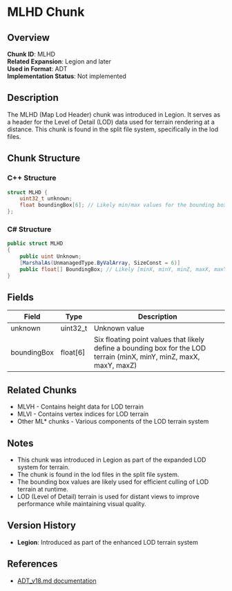 # MLHD Chunk

## Overview
**Chunk ID**: MLHD  
**Related Expansion**: Legion and later  
**Used in Format**: ADT  
**Implementation Status**: Not implemented

## Description
The MLHD (Map Lod Header) chunk was introduced in Legion. It serves as a header for the Level of Detail (LOD) data used for terrain rendering at a distance. This chunk is found in the split file system, specifically in the lod files.

## Chunk Structure

### C++ Structure
```cpp
struct MLHD {
    uint32_t unknown;
    float boundingBox[6]; // Likely min/max values for the bounding box
};
```

### C# Structure
```csharp
public struct MLHD
{
    public uint Unknown;
    [MarshalAs(UnmanagedType.ByValArray, SizeConst = 6)]
    public float[] BoundingBox; // Likely [minX, minY, minZ, maxX, maxY, maxZ]
}
```

## Fields

| Field | Type | Description |
|-------|------|-------------|
| unknown | uint32_t | Unknown value |
| boundingBox | float[6] | Six floating point values that likely define a bounding box for the LOD terrain (minX, minY, minZ, maxX, maxY, maxZ) |

## Related Chunks
- MLVH - Contains height data for LOD terrain
- MLVI - Contains vertex indices for LOD terrain
- Other ML* chunks - Various components of the LOD terrain system

## Notes
- This chunk was introduced in Legion as part of the expanded LOD system for terrain.
- The chunk is found in the lod files in the split file system.
- The bounding box values are likely used for efficient culling of LOD terrain at runtime.
- LOD (Level of Detail) terrain is used for distant views to improve performance while maintaining visual quality.

## Version History
- **Legion**: Introduced as part of the enhanced LOD terrain system

## References
- [ADT_v18.md documentation](../../docs/ADT_v18.md) 